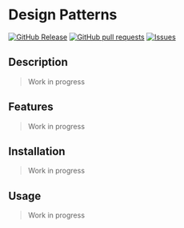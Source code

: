 # Design Patterns
[![GitHub Release](https://img.shields.io/github/release/zjayers/design.patterns.svg?style=flat)](https://github.com/zjayers/design.patterns/releases)
[![GitHub pull requests](https://img.shields.io/github/issues-pr/zjayers/design.patterns.svg?style=flat)](https://github.com/zjayers/design.patterns/pulls)
[![Issues](https://img.shields.io/github/issues-raw/zjayers/design.patterns.svg?maxAge=25000)](https://github.com/zjayers/design.patterns/issues)

## Description

> Work in progress

## Features

> Work in progress

## Installation

> Work in progress

## Usage

> Work in progress
